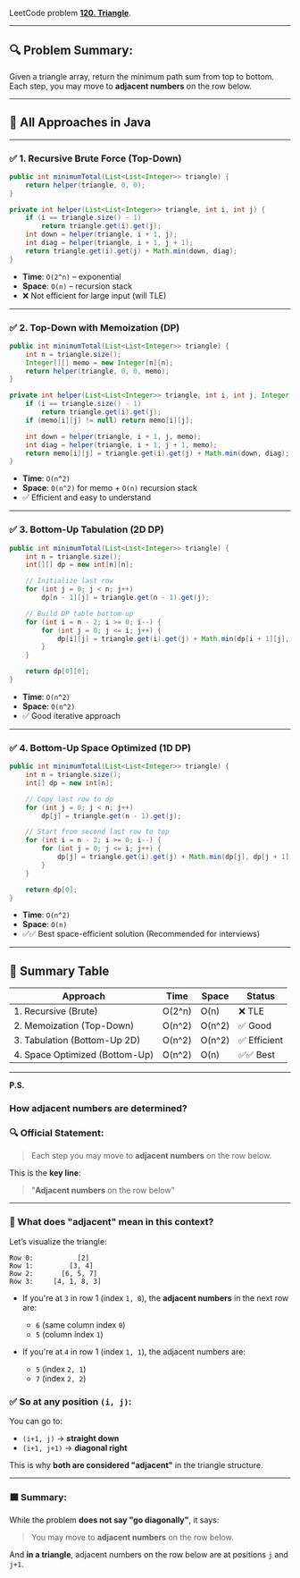 LeetCode problem [**120. Triangle**](https://leetcode.com/problems/triangle/?envType=study-plan-v2&envId=top-interview-150).

---

## 🔍 Problem Summary:
Given a triangle array, return the minimum path sum from top to bottom.  
Each step, you may move to **adjacent numbers** on the row below.

---

## 🧠 All Approaches in Java

---

### ✅ 1. **Recursive Brute Force** (Top-Down)

```java
public int minimumTotal(List<List<Integer>> triangle) {
    return helper(triangle, 0, 0);
}

private int helper(List<List<Integer>> triangle, int i, int j) {
    if (i == triangle.size() - 1)
        return triangle.get(i).get(j);
    int down = helper(triangle, i + 1, j);
    int diag = helper(triangle, i + 1, j + 1);
    return triangle.get(i).get(j) + Math.min(down, diag);
}
```

- **Time**: `O(2^n)` – exponential
- **Space**: `O(n)` – recursion stack
- ❌ Not efficient for large input (will TLE)

---

### ✅ 2. **Top-Down with Memoization (DP)**

```java
public int minimumTotal(List<List<Integer>> triangle) {
    int n = triangle.size();
    Integer[][] memo = new Integer[n][n];
    return helper(triangle, 0, 0, memo);
}

private int helper(List<List<Integer>> triangle, int i, int j, Integer[][] memo) {
    if (i == triangle.size() - 1)
        return triangle.get(i).get(j);
    if (memo[i][j] != null) return memo[i][j];

    int down = helper(triangle, i + 1, j, memo);
    int diag = helper(triangle, i + 1, j + 1, memo);
    return memo[i][j] = triangle.get(i).get(j) + Math.min(down, diag);
}
```

- **Time**: `O(n^2)`
- **Space**: `O(n^2)` for memo + `O(n)` recursion stack
- ✅ Efficient and easy to understand

---

### ✅ 3. **Bottom-Up Tabulation (2D DP)**

```java
public int minimumTotal(List<List<Integer>> triangle) {
    int n = triangle.size();
    int[][] dp = new int[n][n];

    // Initialize last row
    for (int j = 0; j < n; j++)
        dp[n - 1][j] = triangle.get(n - 1).get(j);

    // Build DP table bottom-up
    for (int i = n - 2; i >= 0; i--) {
        for (int j = 0; j <= i; j++) {
            dp[i][j] = triangle.get(i).get(j) + Math.min(dp[i + 1][j], dp[i + 1][j + 1]);
        }
    }

    return dp[0][0];
}
```

- **Time**: `O(n^2)`
- **Space**: `O(n^2)`
- ✅ Good iterative approach

---

### ✅ 4. **Bottom-Up Space Optimized (1D DP)**

```java
public int minimumTotal(List<List<Integer>> triangle) {
    int n = triangle.size();
    int[] dp = new int[n];

    // Copy last row to dp
    for (int j = 0; j < n; j++)
        dp[j] = triangle.get(n - 1).get(j);

    // Start from second last row to top
    for (int i = n - 2; i >= 0; i--) {
        for (int j = 0; j <= i; j++) {
            dp[j] = triangle.get(i).get(j) + Math.min(dp[j], dp[j + 1]);
        }
    }

    return dp[0];
}
```

- **Time**: `O(n^2)`
- **Space**: `O(n)`
- ✅✅ Best space-efficient solution (Recommended for interviews)

---

## 🏁 Summary Table

| Approach                        | Time      | Space     | Status       |
|---------------------------------|-----------|-----------|--------------|
| 1. Recursive (Brute)            | O(2^n)    | O(n)      | ❌ TLE        |
| 2. Memoization (Top-Down)       | O(n^2)    | O(n^2)    | ✅ Good       |
| 3. Tabulation (Bottom-Up 2D)    | O(n^2)    | O(n^2)    | ✅ Efficient  |
| 4. Space Optimized (Bottom-Up)  | O(n^2)    | O(n)      | ✅✅ Best      |

---
**P.S.**

### How adjacent numbers are determined?


### 🔍 Official Statement:
> Each step you may move to **adjacent numbers** on the row below.

This is the **key line**:  
> "**Adjacent numbers** on the row below"

---

### 🔵 What does "adjacent" mean in this context?

Let’s visualize the triangle:

```
Row 0:           [2]
Row 1:         [3, 4]
Row 2:       [6, 5, 7]
Row 3:     [4, 1, 8, 3]
```

- If you're at `3` in row 1 (index `1, 0`), the **adjacent numbers** in the next row are:
  - `6` (same column index `0`)
  - `5` (column index `1`)

- If you're at `4` in row 1 (index `1, 1`), the adjacent numbers are:
  - `5` (index `2, 1`)
  - `7` (index `2, 2`)

### ✅ So at any position `(i, j)`:
You can go to:
- `(i+1, j)`   → **straight down**
- `(i+1, j+1)` → **diagonal right**

This is why **both are considered "adjacent"** in the triangle structure.

---

### 🟩 Summary:
While the problem **does not say "go diagonally"**, it says:
> You may move to **adjacent numbers** on the row below.

And **in a triangle**, adjacent numbers on the row below are at positions `j` and `j+1`.
